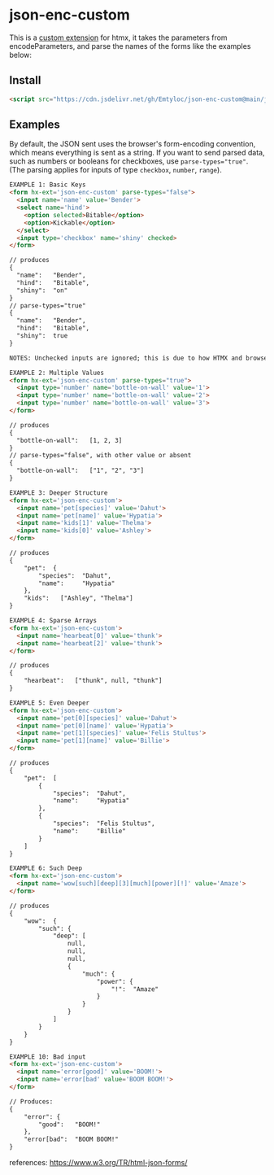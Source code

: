 # json-enc-custom
This is a [custom extension](https://github.com/bigskysoftware/htmx-extensions/tree/main?tab=readme-ov-file#defining-an-extension) for htmx, it takes the parameters from encodeParameters, and parse the names of the forms like the examples below:
## Install
```html
<script src="https://cdn.jsdelivr.net/gh/Emtyloc/json-enc-custom@main/json-enc-custom.js"></script>
```
## Examples

By default, the JSON sent uses the browser's form-encoding convention, which means everything is sent as a string. If you want to send parsed data, such as numbers or booleans for checkboxes, use `parse-types="true"`. (The parsing applies for inputs of type `checkbox`, `number`, `range`).

```html
EXAMPLE 1: Basic Keys
<form hx-ext='json-enc-custom' parse-types="false">
  <input name='name' value='Bender'>
  <select name='hind'>
    <option selected>Bitable</option>
    <option>Kickable</option>
  </select>
  <input type='checkbox' name='shiny' checked>
</form>

// produces
{
  "name":   "Bender",
  "hind":   "Bitable",
  "shiny":  "on"
}
// parse-types="true"
{
  "name":   "Bender",
  "hind":   "Bitable",
  "shiny":  true   
}

NOTES: Unchecked inputs are ignored; this is due to how HTMX and browsers behave.
```
```html
EXAMPLE 2: Multiple Values
<form hx-ext='json-enc-custom' parse-types="true">
  <input type='number' name='bottle-on-wall' value='1'>
  <input type='number' name='bottle-on-wall' value='2'>
  <input type='number' name='bottle-on-wall' value='3'>
</form>

// produces
{
  "bottle-on-wall":   [1, 2, 3]
}
// parse-types="false", with other value or absent
{
  "bottle-on-wall":   ["1", "2", "3"]
}
```
```html
EXAMPLE 3: Deeper Structure
<form hx-ext='json-enc-custom'>
  <input name='pet[species]' value='Dahut'>
  <input name='pet[name]' value='Hypatia'>
  <input name='kids[1]' value='Thelma'>
  <input name='kids[0]' value='Ashley'>
</form>

// produces
{
    "pet":  {
        "species":  "Dahut",
        "name":     "Hypatia"
    },
    "kids":   ["Ashley", "Thelma"]
}
```
```html
EXAMPLE 4: Sparse Arrays
<form hx-ext='json-enc-custom'>
  <input name='hearbeat[0]' value='thunk'>
  <input name='hearbeat[2]' value='thunk'>
</form>

// produces
{
    "hearbeat":   ["thunk", null, "thunk"]
}
```
```html
EXAMPLE 5: Even Deeper
<form hx-ext='json-enc-custom'>
  <input name='pet[0][species]' value='Dahut'>
  <input name='pet[0][name]' value='Hypatia'>
  <input name='pet[1][species]' value='Felis Stultus'>
  <input name='pet[1][name]' value='Billie'>
</form>

// produces
{
    "pet":  [
        {
            "species":  "Dahut",
            "name":     "Hypatia"
        },
        {
            "species":  "Felis Stultus",
            "name":     "Billie"
        }
    ]
}
```
```html
EXAMPLE 6: Such Deep
<form hx-ext='json-enc-custom'>
  <input name='wow[such][deep][3][much][power][!]' value='Amaze'>
</form>

// produces
{
    "wow":  {
        "such": {
            "deep": [
                null,
                null,
                null,
                {
                    "much": {
                        "power": {
                            "!":  "Amaze"
                        }
                    }
                }
            ]
        }
    }
}
```
```html
EXAMPLE 10: Bad input
<form hx-ext='json-enc-custom'>
  <input name='error[good]' value='BOOM!'>
  <input name='error[bad' value='BOOM BOOM!'>
</form>

// Produces:
{
    "error": {
        "good":   "BOOM!"
    },
    "error[bad":  "BOOM BOOM!"
}
```
references: https://www.w3.org/TR/html-json-forms/


